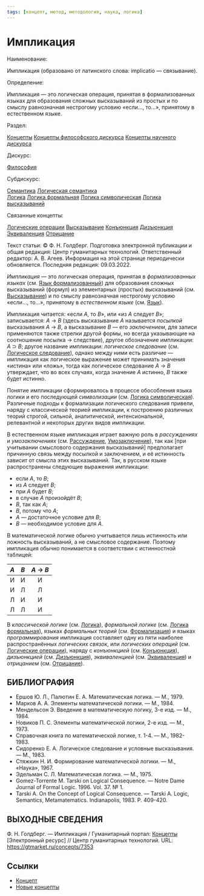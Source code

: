 ```yaml
---
tags: [концепт, метод, методология, наука, логика]
---
```

# Импликация

Наименование:

Импликация (образовано от латинского слова: implicatio — связывание).

Определение:

Импликация — это логическая операция, принятая в формализованных языках для образования сложных высказываний из простых и по смыслу равнозначная нестрогому условию «если…, то…», принятому в естественном языке.

Раздел:

[Концепты](https://gtmarket.ru/concepts/)  [Концепты философского дискурса](https://gtmarket.ru/concepts/philosophical-concepts) [Концепты научного дискурса](https://gtmarket.ru/concepts/scientific-concepts)

Дискурс:

[Философия](https://gtmarket.ru/concepts/6862)

Субдискурс:

[Семантика](https://gtmarket.ru/concepts/6933)  [Логическая семантика](https://gtmarket.ru/concepts/6905)  
[Логика](https://gtmarket.ru/concepts/6892)  [Логика формальная](https://gtmarket.ru/concepts/7028)  [Логика символическая](https://gtmarket.ru/concepts/6896)  [Логика высказываний](https://gtmarket.ru/concepts/6899)

Связанные концепты:

[Логические операции](https://gtmarket.ru/concepts/6902) [Высказывание](https://gtmarket.ru/concepts/7001) [Конъюнкция](https://gtmarket.ru/concepts/7351) [Дизъюнкция](https://gtmarket.ru/concepts/7352) [Эквиваленция](https://gtmarket.ru/concepts/7354) [Отрицание](https://gtmarket.ru/concepts/7003)

Текст статьи: © Ф. Н. Голдберг. Подготовка электронной публикации и общая редакция: Центр гуманитарных технологий. Ответственный редактор: А. В. Агеев. Информация на этой странице периодически обновляется. Последняя редакция: 09.03.2022.

_Импликация_ — это логическая операция, принятая в _формализованных языках_ (см. [Язык формализованный](https://gtmarket.ru/concepts/6936)) для образования сложных высказываний (формул) из элементарных (простых) высказываний (см. [Высказывание](https://gtmarket.ru/concepts/7001)) и по смыслу равнозначная нестрогому условию «если…, то…», принятому в _естественном языке_ (см. [Язык](https://gtmarket.ru/concepts/7076)).

Импликация читается: «если _A_, то _B_», или «из _A_ следует _B_»; записывается: _A_ → _B_ (здесь высказывание _A_ называется _посылкой_ высказывания _A_ → _B_, а высказывание _B_ — его _заключением_, для записи применяются также стрелки другой формы, но всегда указывающие на соотношение посылка → следствие), другое обозначение импликации: _A_ ⊃ _B_; другое название импликации: _логическое следование_ (см. [Логическое следование](https://gtmarket.ru/concepts/6919)), однако между ними есть различие — импликация как логическое выражение может принимать значения «истина» или «ложь», тогда как логическое следование _A_ → _B_ утверждает, что во всех случаях, когда значение _A_ истинно, _B_ также будет истинно.

Понятие импликации сформировалось в процессе обособления языка логики и его последующей _символизации_ (см. [Логика символическая](https://gtmarket.ru/concepts/6896)). Различные подходы к формализации логического следования привели, наряду с классической теорией импликации, к построению различных теорий строгой, сильной, аналитической, интенсиональной, релевантной и некоторых других видов импликации.

В естественном языке импликация играет важную роль в _рассуждениях_ и _умозаключениях_ (см. [Рассуждение](https://gtmarket.ru/concepts/7098), [Умозаключение](https://gtmarket.ru/concepts/7196)), так как [при учитывании смыслового содержания высказываний] предполагает причинную связь между посылкой и заключением, и её истинность зависит от смысла этих высказываний. Так, в русском языке распространены следующие выражения импликации:

- если _A_, то _B_;
- из _A_ следует _B_;
- при _A_ будет _B_;
- в случае _A_ произойдёт _B_;
- _B_, так как _A_;
- _B_, потому что _A_;
- _A_ — достаточное условие для _B_;
- _B_ — необходимое условие для _A_.

В математической логике обычно учитывается лишь истинность или ложность высказываний, а не смысловое содержание. Поэтому импликация обычно понимается в соответствии с истинностной таблицей:

|  _A_  |  _B_  | _A_ → _B_ |
| :---: | :---: | :-------: |
|   И   |   И   |     И     |
|   И   |   Л   |     Л     |
|   Л   |   И   |     И     |
|   Л   |   Л   |     И     |

В _классической логике_ (см. [Логика](https://gtmarket.ru/concepts/6892)), _формальной логике_ (см. [Логика формальная](https://gtmarket.ru/concepts/7028)), языках _формальных теорий_ (см. [Формализация](https://gtmarket.ru/concepts/6937)) и языках _программирования_ импликация составляет одну из пяти наиболее распространённых _логических связок_, или _логических операций_ (см. [Логические операции](https://gtmarket.ru/concepts/6902)), наряду с _конъюнкцией_ (см. [Конъюнкция](https://gtmarket.ru/concepts/7351)), _дизъюнкцией_ (см. [Дизъюнкция](https://gtmarket.ru/concepts/7352)), _эквиваленцией_ (см. [Эквиваленция](https://gtmarket.ru/concepts/7354)) и _отрицанием_ (см. [Отрицание](https://gtmarket.ru/concepts/7003)).

## БИБЛИОГРАФИЯ

- Ершов Ю. Л., Палютин Е. А. Математическая логика. — М., 1979.
- Марков А. А. Элементы математической логики. — М., 1984.
- Мендельсон Э. Введение в математическую логику, 3-е изд. — М., 1984.
- Новиков П. С. Элементы математической логики, 2-е изд. — М., 1973.
- Справочная книга по математической логике, т. 1-4. — М., 1982-1983.
- Сидоренко Е. А. Логическое следование и условные высказывания. — М., 1983.
- Стяжкин Н. И. Формирование математической логики. — М., «Наука», 1967.
- Эдельман С. Л. Математическая логика. — М., 1975.
- Gomez-Torrente M. Tarski on Logical Consequence. — Notre Dame Journal of Formal Logic. 1996. Vol. 37. № 1.
- Tarski A. On the Concept of Logical Consequence. — Tarski A. Logic, Semantics, Metamatematics. Indianapolis, 1983. P. 409-420.

## ВЫХОДНЫЕ СВЕДЕНИЯ

Ф. Н. Голдберг. — Импликация / Гуманитарный портал: [Концепты](https://gtmarket.ru/concepts/) [Электронный ресурс] // Центр гуманитарных технологий. URL: <https://gtmarket.ru/concepts/7353>

## Ссылки

- [Концепт](Концепт.md)
- [Новые концепты](Новые%20концепты.md)
